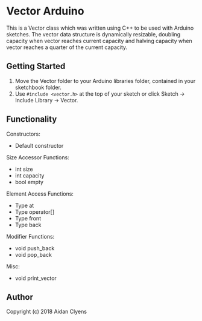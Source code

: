# Vector Arduino
This is a Vector class which was written using C++ to be used with Arduino sketches. The vector data structure is dynamically resizable, doubling capacity when vector reaches current capacity and halving capacity when vector reaches a quarter of the current capacity.

## Getting Started
1. Move the Vector folder to your Arduino libraries folder, contained in your sketchbook folder.
2. Use `#include <vector.h>` at the top of your sketch or click Sketch -> Include Library -> Vector.

## Functionality
Constructors:
- Default constructor

Size Accessor Functions:
- int size
- int capacity
- bool empty

Element Access Functions:
- Type at
- Type operator[]
- Type front
- Type back

Modifier Functions:
- void push_back
- void pop_back

Misc:
- void print_vector

## Author
Copyright (c) 2018 Aidan Clyens
